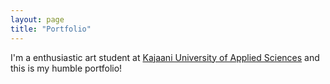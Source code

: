 ```yaml
---
layout: page
title: "Portfolio"
---
```


I'm a enthusiastic art student at [Kajaani University of Applied Sciences](https://www.kamk.fi/fi) and this is my humble portfolio!
